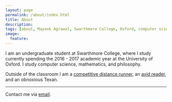 ```yaml
---
layout: page
permalink: /about/index.html
title: About
description: 
tags: [about, Mayank Agrawal, Swarthmore College, Oxford, computer science, philosophy]
image:
  feature: 
---
```

I am an undergraduate student at Swarthmore College, where I study currently spending the 2016 - 2017 academic year at the University of Oxford. I study computer science, mathematics, and philosophy.

Outside of the classroom I am a <a href="https://www.tfrrs.org/athletes/4985618.html">competitive distance runner</a>, an <a href="/books">avid reader</a>, and an obnoxious Texan.

---

Contact me via [email](malito:mayankagrawal96@gmail.com).






